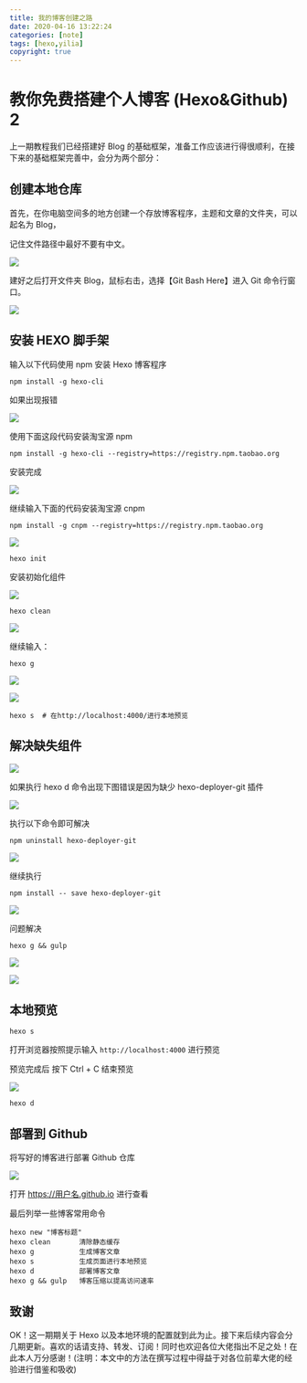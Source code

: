 ```yaml
---
title: 我的博客创建之路
date: 2020-04-16 13:22:24
categories: [note]
tags: [hexo,yilia]
copyright: true
---
```


# 教你免费搭建个人博客 (Hexo&Github)  2

上一期教程我们已经搭建好 Blog 的基础框架，准备工作应该进行得很顺利，在接下来的基础框架完善中，会分为两个部分：

<!-- more -->

## 创建本地仓库

首先，在你电脑空间多的地方创建一个存放博客程序，主题和文章的文件夹，可以起名为 Blog，

记住文件路径中最好不要有中文。

![](https://cn-sy1.rains3.com/dfdfgf/blog/My_Blog_Creation_2/blog.jpg)

建好之后打开文件夹 Blog，鼠标右击，选择【Git Bash Here】进入 Git 命令行窗口。

![](https://cn-sy1.rains3.com/dfdfgf/blog/My_Blog_Creation_2/Git命令.jpg)

## 安装 HEXO 脚手架
输入以下代码使用 npm 安装 Hexo 博客程序

```
npm install -g hexo-cli
```

如果出现报错

![](https://cn-sy1.rains3.com/dfdfgf/blog/My_Blog_Creation_2/npm-install-error1.jpg)

使用下面这段代码安装淘宝源 npm

```
npm install -g hexo-cli --registry=https://registry.npm.taobao.org
```

安装完成

![](https://cn-sy1.rains3.com/dfdfgf/blog/My_Blog_Creation_2/npm-install-success.jpg)

继续输入下面的代码安装淘宝源 cnpm

```
npm install -g cnpm --registry=https://registry.npm.taobao.org
```

![](https://cn-sy1.rains3.com/dfdfgf/blog/My_Blog_Creation_2/npm-install-cnpm.jpg)

```
hexo init
```

安装初始化组件

![](https://cn-sy1.rains3.com/dfdfgf/blog/My_Blog_Creation_2/hexo-init.jpg)


```
hexo clean 
```

![](https://cn-sy1.rains3.com/dfdfgf/blog/My_Blog_Creation_2/hexo-clean.jpg)

继续输入：

```
hexo g
```

![](https://cn-sy1.rains3.com/dfdfgf/blog/My_Blog_Creation_2/hexo-g&&gulp.jpg)

![](https://cn-sy1.rains3.com/dfdfgf/blog/My_Blog_Creation_2/hexo-g&&gulp-else.jpg)

```
hexo s  # 在http://localhost:4000/进行本地预览
```

## 解决缺失组件

![](https://cn-sy1.rains3.com/dfdfgf/blog/My_Blog_Creation_2/hexo-s.jpg)

如果执行 hexo d 命令出现下图错误是因为缺少 hexo-deployer-git 插件

![](https://cn-sy1.rains3.com/dfdfgf/blog/My_Blog_Creation_2/hexo-d-error.jpg)

执行以下命令即可解决

```
npm uninstall hexo-deployer-git
```

![](https://cn-sy1.rains3.com/dfdfgf/blog/My_Blog_Creation_2/error-saving.jpg)

继续执行

```
npm install -- save hexo-deployer-git
```

![](https://cn-sy1.rains3.com/dfdfgf/blog/My_Blog_Creation_2/npm-reinstall.jpg)

问题解决

```
hexo g && gulp
```

![](https://cn-sy1.rains3.com/dfdfgf/blog/My_Blog_Creation_2/hexo-g&&gulp.jpg)



![](https://cn-sy1.rains3.com/dfdfgf/blog/My_Blog_Creation_2/hexo-g&&gulp-else.jpg)

## 本地预览
```
hexo s
```

打开浏览器按照提示输入 `http://localhost:4000` 进行预览

预览完成后 按下 Ctrl + C 结束预览

![](https://cn-sy1.rains3.com/dfdfgf/blog/My_Blog_Creation_2/hexo-s.jpg)

```
hexo d
```

## 部署到 Github

将写好的博客进行部署 Github 仓库

![](https://cn-sy1.rains3.com/dfdfgf/blog/My_Blog_Creation_2/hexo-d-success.jpg)

打开   https://用户名.github.io    进行查看

最后列举一些博客常用命令

```
hexo new "博客标题"
hexo clean       清除静态缓存
hexo g           生成博客文章
hexo s           生成页面进行本地预览
hexo d           部署博客文章
hexo g && gulp   博客压缩以提高访问速率
```

## 致谢

OK！这一期期关于 Hexo 以及本地环境的配置就到此为止。接下来后续内容会分几期更新。喜欢的话请支持、转发、订阅！同时也欢迎各位大佬指出不足之处！在此本人万分感谢！(注明：本文中的方法在撰写过程中得益于对各位前辈大佬的经验进行借鉴和吸收)

